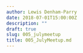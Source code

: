 ```yaml
---
author: Lewis Denham-Parry
date: 2018-07-01T15:00:00Z
description: ""
draft: true
slug: 005_julymeetup
title: 005_JulyMeetup.md
---
```


